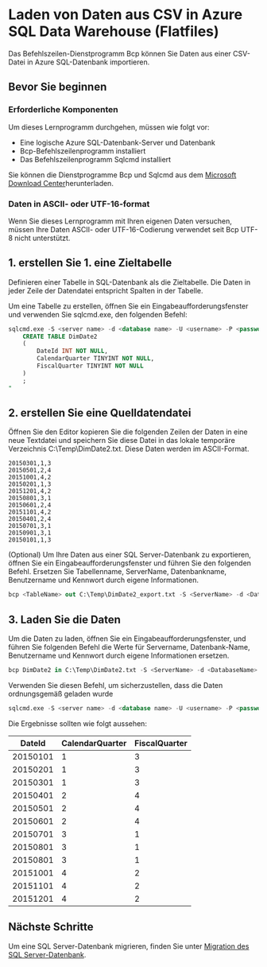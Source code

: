 <properties
   pageTitle="Laden von Daten aus CSV-Datei in Azure SQL-Verarbeitung (Bcp) | Microsoft Azure"
   description="Für eine kleine Größe verwendet Bcp zum Importieren von Daten in Azure SQL-Datenbank."
   services="sql-database"
   documentationCenter="NA"
   authors="CarlRabeler"
   manager="jhubbard"
   editor=""/>

<tags
   ms.service="sql-database"
   ms.devlang="NA"
   ms.topic="get-started-article"
   ms.tgt_pltfrm="NA"
   ms.workload="data-services"
   ms.date="09/13/2016"
   ms.author="carlrab"/>


# <a name="load-data-from-csv-into-azure-sql-data-warehouse-flat-files"></a>Laden von Daten aus CSV in Azure SQL Data Warehouse (Flatfiles)

Das Befehlszeilen-Dienstprogramm Bcp können Sie Daten aus einer CSV-Datei in Azure SQL-Datenbank importieren.

## <a name="before-you-begin"></a>Bevor Sie beginnen

### <a name="prerequisites"></a>Erforderliche Komponenten

Um dieses Lernprogramm durchgehen, müssen wie folgt vor:

- Eine logische Azure SQL-Datenbank-Server und Datenbank
- Bcp-Befehlszeilenprogramm installiert
- Das Befehlszeilenprogramm Sqlcmd installiert

Sie können die Dienstprogramme Bcp und Sqlcmd aus dem [Microsoft Download Center][]herunterladen.

### <a name="data-in-ascii-or-utf-16-format"></a>Daten in ASCII- oder UTF-16-format

Wenn Sie dieses Lernprogramm mit Ihren eigenen Daten versuchen, müssen Ihre Daten ASCII- oder UTF-16-Codierung verwendet seit Bcp UTF-8 nicht unterstützt. 

## <a name="1-create-a-destination-table"></a>1. erstellen Sie 1. eine Zieltabelle

Definieren einer Tabelle in SQL-Datenbank als die Zieltabelle. Die Daten in jeder Zeile der Datendatei entspricht Spalten in der Tabelle.

Um eine Tabelle zu erstellen, öffnen Sie ein Eingabeaufforderungsfenster und verwenden Sie sqlcmd.exe, den folgenden Befehl:


```sql
sqlcmd.exe -S <server name> -d <database name> -U <username> -P <password> -I -Q "
    CREATE TABLE DimDate2
    (
        DateId INT NOT NULL,
        CalendarQuarter TINYINT NOT NULL,
        FiscalQuarter TINYINT NOT NULL
    )
    ;
"
```


## <a name="2-create-a-source-data-file"></a>2. erstellen Sie eine Quelldatendatei

Öffnen Sie den Editor kopieren Sie die folgenden Zeilen der Daten in eine neue Textdatei und speichern Sie diese Datei in das lokale temporäre Verzeichnis C:\Temp\DimDate2.txt. Diese Daten werden im ASCII-Format.

```
20150301,1,3
20150501,2,4
20151001,4,2
20150201,1,3
20151201,4,2
20150801,3,1
20150601,2,4
20151101,4,2
20150401,2,4
20150701,3,1
20150901,3,1
20150101,1,3
```

(Optional) Um Ihre Daten aus einer SQL Server-Datenbank zu exportieren, öffnen Sie ein Eingabeaufforderungsfenster und führen Sie den folgenden Befehl. Ersetzen Sie Tabellenname, ServerName, Datenbankname, Benutzername und Kennwort durch eigene Informationen.

```sql
bcp <TableName> out C:\Temp\DimDate2_export.txt -S <ServerName> -d <DatabaseName> -U <Username> -P <Password> -q -c -t ','
```

## <a name="3-load-the-data"></a>3. Laden Sie die Daten
Um die Daten zu laden, öffnen Sie ein Eingabeaufforderungsfenster, und führen Sie folgenden Befehl die Werte für Servername, Datenbank-Name, Benutzername und Kennwort durch eigene Informationen ersetzen.

```sql
bcp DimDate2 in C:\Temp\DimDate2.txt -S <ServerName> -d <DatabaseName> -U <Username> -P <password> -q -c -t  ','
```

Verwenden Sie diesen Befehl, um sicherzustellen, dass die Daten ordnungsgemäß geladen wurde

```sql
sqlcmd.exe -S <server name> -d <database name> -U <username> -P <password> -I -Q "SELECT * FROM DimDate2 ORDER BY 1;"
```

Die Ergebnisse sollten wie folgt aussehen:

DateId |CalendarQuarter |FiscalQuarter
----------- |--------------- |-------------
20150101 |1 |3
20150201 |1 |3
20150301 |1 |3
20150401 |2 |4
20150501 |2 |4
20150601 |2 |4
20150701 |3 |1
20150801 |3 |1
20150801 |3 |1
20151001 |4 |2
20151101 |4 |2
20151201 |4 |2


## <a name="next-steps"></a>Nächste Schritte

Um eine SQL Server-Datenbank migrieren, finden Sie unter [Migration des SQL Server-Datenbank](sql-database-cloud-migrate.md).

<!--MSDN references-->
[bcp]: https://msdn.microsoft.com/library/ms162802.aspx
[CREATE TABLE syntax]: https://msdn.microsoft.com/library/mt203953.aspx

<!--Other Web references-->
[Microsoft Download Center]: https://www.microsoft.com/download/details.aspx?id=36433
